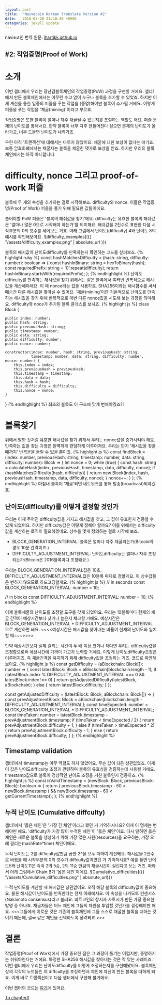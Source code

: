 ```yaml
---
layout: post
title:  "Naivecoin Korean Translate Version #2"
date:   2018-03-20 21:18:48 +0900
categories: jekyll update
---
```


navie코인 번역
원문: [lhartikk.github.io](https://lhartikk.github.io)

## #2: 작업증명(Proof of Work)

# 소개
이번 챕터에서 우리는 장난감블록체인의 작업증명(PoW) 과정을 구현할 거에요. 챕터1에서 만든 블록체인에서는 아무런 수고 없이 누구나 블록을 추가할 수 있었죠. 하지만 이제 계산을 통한 일종의 퍼즐을 푸는 작업을 (증명)해야만 블록이 추가될 거에요. 이렇게 퍼즐을 푸는 작업을 '채굴(mining)'이라고 부르죠.

작업증명은 또한 블록이 얼마나 자주 채굴될 수 있는지를 조절하는 역할도 해요. 퍼즐 문제의 난이도를 통해서요. 만약 블록이 너무 자주 만들어진다 싶으면 문제의 난이도가 올라가고, 너무 드물면 난이도가 내려가죠.

우린 아직 '트랜잭션'에 대해서는 다루지 않았어요. 채굴에 대한 보상이 없다는 얘기죠. 보통 암호화폐에서는 채굴자는 블록을 채굴한 댓가로 보상을 받죠. 하지만 우리의 블록체인에서는 아직 아니랍니다.

# difficulty, nonce 그리고 proof-of-work 퍼즐
블록에 두 개의 속성을 추가하는 걸로 시작해보죠. difficulty와 nonce. 이들은 작업증명(Proof of Work) 퍼즐을 풀기 위해 필요한 값들이에요.

풀어야할 PoW 퍼즐은 '블록의 해쉬값을 찾기'에요. difficulty는 유효한 블록의 해쉬값은 '얼마나 많은 0으로 시작해야 하는가'를 의미해요. 해쉬값을 2진수로 표현한 다음 시작부분의 0의 갯수를 세어보는 거죠. 아래 그림에서 난이도(difficulty) 4와 난이도 8의 예시를 확인해보아요.
![difficulty_examples]({{ "/assets/difficulty_examples.png" | absolute_url }})

블록의 해시값이 난이도difficulty를 만족하는지 확인하는 코드를 살펴보죠.
{% highlight ruby %}
const hashMatchesDifficulty = (hash: string, difficulty: number): boolean => {
    const hashInBinary: string = hexToBinary(hash);
    const requiredPrefix: string = '0'.repeat(difficulty);
    return hashInBinary.startsWith(requiredPrefix);
};
{% endhighlight %}
난이도difficulty를 만족하는 해시값을 찾기 위해서는 같은 블록에서 여러번 반복적으로 해시값을 계산해야해요. 이 때 nonce라는 값을 사용하죠. SHA256이라는 해시함수를 써서 매순간 다른 해시값을 찾아낼 수 있어요. '채굴(mining'이란 기본적으로 난이도를 만족하는 해시값을 찾기 위해 반복적으로 매번 다른 nonce값을 시도해 보는 과정을 의미해요. difficulty와 noce가 추가된 블록 클래스를 보시죠.
{% highlight js %}
class Block {

    public index: number;
    public hash: string;
    public previousHash: string;
    public timestamp: number;
    public data: string;
    public difficulty: number;
    public nonce: number;

    constructor(index: number, hash: string, previousHash: string,
                timestamp: number, data: string, difficulty: number, nonce: number) {
        this.index = index;
        this.previousHash = previousHash;
        this.timestamp = timestamp;
        this.data = data;
        this.hash = hash;
        this.difficulty = difficulty;
        this.nonce = nonce;
    }
}
{% endhighlight %}
최초의 블록도 이 구조에 맞게 변해야겠죠?!

# 블록찾기
위에서 말한 것처럼 유효한 해시값을 찾기 위해서 우리는 nonce값을 증가시켜야 해요. 만족하는 값을 찾는 과정은 완벽하게 랜덤하게 이루어져요. 우리는 단지 '해시값을 찾을 때까지' 반복문을 돌릴 수 있을 뿐이죠.
{% highlight js %}
const findBlock = (index: number, previousHash: string, timestamp: number, data: string, difficulty: number): Block => {
    let nonce = 0;
    while (true) {
        const hash: string = calculateHash(index, previousHash, timestamp, data, difficulty, nonce);
        if (hashMatchesDifficulty(hash, difficulty)) {
            return new Block(index, hash, previousHash, timestamp, data, difficulty, nonce);
        }
        nonce++;
    }
};
{% endhighlight %}
마침내 블록이 '채굴'되면 네트워크를 통해 발송(broadcast)되야겠죠.

## 난이도(difficulty)를 어떻게 결정할 것인가
우리는 이제 주어진 difficulty값을 가지고 해시값을 찾고, 그 값이 유효한지 검증할 수 있게 되었어요. 하지만 difficulty값은 어떻게 정해야 할까요? 이를 위해서는 difficulty값을 계산하는 로직이 필요하겠네요. 상수를 몇개 정의하는 걸로 시작해 보죠.
- BLOCK_GENERATION_INTERVAL: 블록은 얼마나 자주 채굴되는가(Bitcoin의 경우 10분 간격이죠.)
- DIFFICULTY_ADJUSTMENT_INTERVAL: 난이도difficulty는 얼마나 자주 조정되는가(Bitcoin은 2016블록마다 조정돼요.)

우리는 BLOCK_GENERATION_INTERVAL값은 10초, DIFFICULTY_ADJUSTMENT_INTERVAL값은 10블록 마다로 정할게요. 이 상수값들은 변하지 않으므로 하드코딩할게요.
{% highlight js %}
// in seconds
const BLOCK_GENERATION_INTERVAL: number = 10;

// in blocks
const DIFFICULTY_ADJUSTMENT_INTERVAL: number = 10;
{% endhighlight %}

이제 블록채굴의 난이도를 조정할 도구를 갖게 되었어요. 우리는 10블록마다 현재의 채굴 간격이 예상시간보다 낮거나 높은지 체크할 거에요. 예상시간은 BLOCK_GENERATION_INTERVAL * DIFFICULTY_ADJUSTMENT_INTERVAL 으로 계산하면 돼요. <<<<예상시간은 해시값을 찾아내는 비율이 현재의 난이도와 일치할 때~~~>>>>

만약 예상시간보다 실제 걸리는 시간이 두 배 이상 크거나 작다면 우리는 difficulty값을 조정함으로써 예상시간에 가까이 가고자 노력할 거에요. 이렇게 난이노difficulty조정은 이루어지죠. 즉 채굴간격을 유지하기 위해 difficulty값을 조정하는 거죠. 코드로 확인해보아요.
{% highlight js %}
const getDifficulty = (aBlockchain: Block[]): number => {
    const latestBlock: Block = aBlockchain[blockchain.length - 1];
    if (latestBlock.index % DIFFICULTY_ADJUSTMENT_INTERVAL === 0 && latestBlock.index !== 0) {
        return getAdjustedDifficulty(latestBlock, aBlockchain);
    } else {
        return latestBlock.difficulty;
    }
};

const getAdjustedDifficulty = (latestBlock: Block, aBlockchain: Block[]) => {
    const prevAdjustmentBlock: Block = aBlockchain[blockchain.length - DIFFICULTY_ADJUSTMENT_INTERVAL];
    const timeExpected: number = BLOCK_GENERATION_INTERVAL * DIFFICULTY_ADJUSTMENT_INTERVAL;
    const timeTaken: number = latestBlock.timestamp - prevAdjustmentBlock.timestamp;
    if (timeTaken < timeExpected / 2) {
        return prevAdjustmentBlock.difficulty + 1;
    } else if (timeTaken > timeExpected * 2) {
        return prevAdjustmentBlock.difficulty - 1;
    } else {
        return prevAdjustmentBlock.difficulty;
    }
};
{% endhighlight %}

## Timestamp validation
챕터1에서 timestamp는 아무 역할도 하지 않았어요. 무슨 값이 되든 상관없었죠. 이제 이 값은 난이도difficulty 조정과 관련하여 블록의 유효성을 검증하는데 사용될 거에요. timestamp값으로 블록이 정상적인 난이도 조정을 거친 블록인지 검증하죠.
{% highlight js %}
const isValidTimestamp = (newBlock: Block, previousBlock: Block): boolean => {
    return ( previousBlock.timestamp - 60 < newBlock.timestamp )
        && newBlock.timestamp - 60 < getCurrentTimestamp();
};
{% endhighlight %}

## 누적 난이도 (Cumulative diffculty)
챕터1에서 '옳은 체인'은 '가장 긴 체인'이라고 했던 거 기억하시나요? 이제 이 명제는 변해야만 해요. 'difficulty가 가장 많이 누적된 체인'이 '옳은 체인'이죠. 다시 말하면 옳은 체인은 새로운 블록을 생성하기 위해 가장 많은 자원(resources)을 요구하는, 가장 오래 걸리는(hashRate*time) 체인이에요.

누적 난이도는 2를 difficulty값만큼 곱한 2^을 모두 더하여 계산돼요. 해시값을 2진수로 바꿨을 때 시작부분의 0의 갯수가 diffculty값이였던 거 기억하시죠? 예를 들면 난이도5와 난이도11은 각각 2의 5승, 2의 11승 만큼의 채굴시간이 걸린다고 보는 거죠. 따라서 아래 그림에서 Chain B가 '옳은 체인'이에요.
![Cumulative_difficulties]({{ "/assets/Cumulative_difficulties.png" | absolute_url}})

누적 난이도를 계산할 때 해시값은 상관없어요. 오직 해당 블록의 difficulty값이 중요해요. 물론 해시값이 난이도를 만족한다는 전제 아래에서요.
이 속성을 나카모토 컨센서스(Nakamoto consensus)라고 불러요. 비트코인의 창시자 사토시가 만든 가장 중요한 발명 중 하나죠.
채굴자들은 어느 체인에 그들의 자원을 투입할 것인가를 결정해야만 해요. <<<그들에게 이로운 것은 기존의 블록체인에 그들 스스로 채굴한 블록을 더하는 것이기 때문에, 결국 같은 체인을 선택하도록 장려되죠.>>>

# 결론
작업증명(Proof of Work)에서 가장 중요한 점은 그 과정이 풀기는 어렵지만, 증명하기는 쉬워야한다는 거에요. 특정한 SHA256 해시값을 찾아내는 것은 딱 맞는 사례이죠. 이번 챕터에서 우리는 난이도difficulty를 어떻게 조정하는지를 구현해봤어요. 블록체인 상의 각각의 노드들인 이 diffculty를 조정하면서 체인에 자신이 만든 블록을 더하게 되죠. 이게 바로 트랜잭션이고 다음 챕터에서 구현해 볼거에요.

이번 챕터의 코드는 [여기](https://github.com/lhartikk/naivecoin/tree/chapter2)에 있어요.

[To chapter3](https://lhartikk.github.io/jekyll/update/2017/07/12/chapter3.html)
